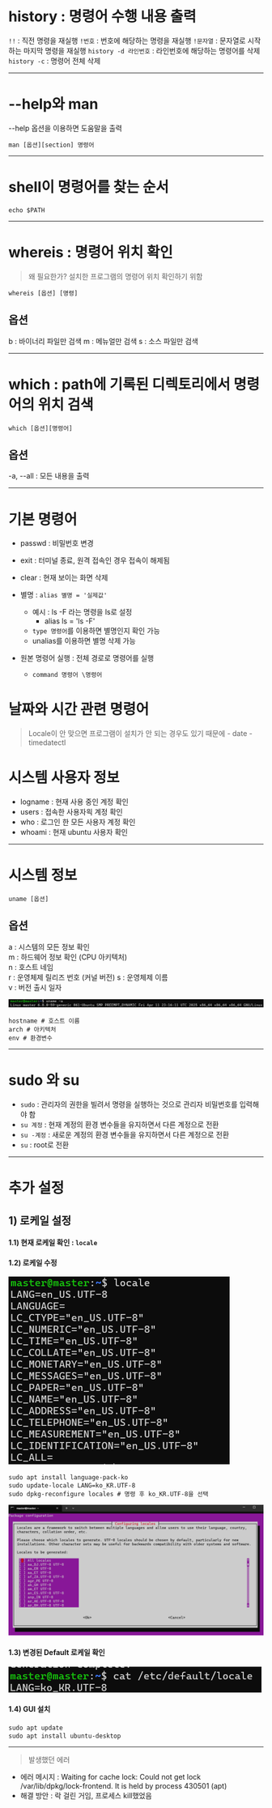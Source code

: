 # history : 명령어 수행 내용 출력

`!!` : 직전 명령을 재실행
`!번호` : 번호에 해당하는 명령을 재실행
`!문자열` : 문자열로 시작하는 마지막 명령을 재실행
`history -d 라인번호` : 라인번호에 해당하는 명령어를 삭제
`history -c` : 명령어 전체 삭제

--------------------------------------------------------

# --help와 man

--help 옵션을 이용하면 도움말을 출력

```shell
man [옵션][section] 명령어
```

--------------------------------------------------------

# shell이 명령어를 찾는 순서

```shell
echo $PATH
```

--------------------------------------------------------

# whereis : 명령어 위치 확인 
> 왜 필요한가? 설치한 프로그램의 명령어 위치 확인하기 위함 

```shell
whereis [옵션] [명령]
```
## 옵션
b : 바이너리 파일만 검색
m : 메뉴얼만 검색
s : 소스 파일만 검색 

--------------------------------------------------------

# which : path에 기록된 디렉토리에서 명령어의 위치 검색 
```shell
which [옵션][명령어]
```
## 옵션
-a, --all : 모든 내용을 출력 

--------------------------------------------------------

# 기본 명령어 
- passwd : 비밀번호 변경
- exit : 터미널 종료, 원격 접속인 경우 접속이 해제됨 
- clear : 현재 보이는 화면 삭제  
- 별명 : 
    `alias 별명 = '실제값'`
    - 예시 : ls -F 라는 명령을 ls로 설정
        - alias ls = 'ls -F'
    - `type 명령어`를 이용하면 별명인지 확인 가능 
    - unalias를 이용하면 별명 삭제 가능 

- 원본 명령어 실행 : 전체 경로로 명령어를 실행
    - `command 명령어 \명령어`

# 날짜와 시간 관련 명령어
> Locale이 안 맞으면 프로그램이 설치가 안 되는 경우도 있기 때문에 
    - date 
    - timedatectl

# 시스템 사용자 정보
- logname : 현재 사용 중인 계정 확인
- users : 접속한 사용자읙 계정 확인
- who : 로그인 한 모든 사용자 계정 확인
- whoami : 현재 ubuntu 사용자 확인 

--------------------------------------------------------

# 시스템 정보 
```shell
uname [옵션]
```

## 옵션
a : 시스템의 모든 정보 확인   
m : 하드웨어 정보 확인 (CPU 아키텍처)   
n : 호스트 네임    
r : 운영체제 릴리즈 번호 (커널 버전)
s : 운영체제 이름   
v : 버전 출시 일자   

![alt text](image.png)

```shell
hostname # 호스트 이름
arch # 아키텍처 
env # 환경변수
```

--------------------------------------------------------

# sudo 와 su
- `sudo` : 관리자의 권한을 빌려서 명령을 실행하는 것으로 관리자 비밀번호를 입력해야 함   
- `su 계정` : 현재 계정의 환경 변수들을 유지하면서 다른 계정으로 전환   
- `su -계정` : 새로운 계정의 환경 변수들을 유지하면서 다른 계정으로 전환  
- `su` : root로 전환   

--------------------------------------------------------

# 추가 설정

## 1) 로케일 설정 
#### 1.1) 현재 로케일 확인 : `locale` 
#### 1.2) 로케일 수정

![alt text](image-2.png)

```shell
sudo apt install language-pack-ko
sudo update-locale LANG=ko_KR.UTF-8
sudo dpkg-reconfigure locales # 명령 후 ko_KR.UTF-8을 선택 
```
![update-locale](image-1.png)

#### 1.3) 변경된 Default 로케일 확인
![alt text](image-3.png)

#### 1.4) GUI 설치
```shell
sudo apt update
sudo apt install ubuntu-desktop
```

--------------------------------------------------------

> 발생했던 에러 
- 에러 메시지 : Waiting for cache lock: Could not get lock /var/lib/dpkg/lock-frontend. It is held by process 430501 (apt)
- 해결 방안 : 락 걸린 거임, 프로세스 kill했었음



